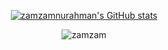 <div align="center">

<a href="http://www.github.com/zamzamnurahman"><img src="https://github-readme-stats.vercel.app/api?username=zamzamnurahman&show_icons=true&hide=&count_private=true&theme=great-gatsby&text_color=ffffff&icon_color=0891b2&bg_color=0D1117&hide_border=true&show_icons=true" alt="zamzamnurahman's GitHub stats" /></a>

</div>


<div align="center">

![zamzam](https://github-readme-stats.vercel.app/api/top-langs/?username=zamzamnurahman&theme=onedark&title_color=0891b2&text_color=ffffff&icon_color=0891b2&bg_color=0D1117&hide_border=true&include_all_commits=false&count_private=false&layout=compact)

</div>
